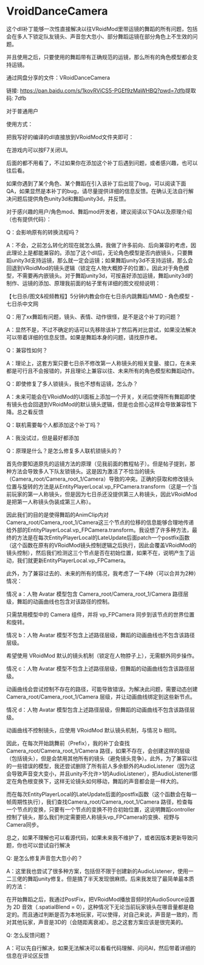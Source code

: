 # VroidDanceCamera

这个dll补丁能够一次性直接解决以往VRoidMod里带运镜的舞蹈的所有问题，包括会在多人下锁定队友镜头、声音忽大忽小、部分舞蹈运镜在部分角色上不生效的问题。

并且使用之后，只要使用的舞蹈带有正确规范的运镜，那么所有的角色模型都会支持运镜。



通过网盘分享的文件：VRoidDanceCamera

链接: https://pan.baidu.com/s/1kovRViCS5-PGEf9zMaWHBQ?pwd=7dfb​ 提取码: 7dfb



对于普通用户

使用方式：

把我写好的编译的dll直接放到VRoidMod文件夹即可：



在游戏内可以按F7关闭UI。



后面的都不用看了，不过如果你在添加这个补丁后遇到问题，或者感兴趣，也可以往后看。



如果你遇到了某个角色、某个舞蹈在引入该补丁后出现了bug，可以阅读下面QA，如果显然是本补丁的bug，请尽量提供详细的信息反馈。在确认无法自行解决问题后提供角色unity3d和舞蹈unity3d，并反馈。



对于感兴趣的用户/角色mod、舞蹈mod开发者，建议阅读以下QA以及原理介绍（也有提供代码）：

Q：会影响原有的转换流程吗？

A：不会，之前怎么转化的现在就怎么搞，我做了许多前向、后向兼容的考虑，因此理论上是都能兼容的。添加了这个dll后，无论角色模型是否内嵌镜头，只要舞蹈unity3d支持运镜，那么就一定会运镜；如果舞蹈unity3d不支持运镜，那么会回退到VRoidMod的镜头逻辑（锁定在人物大概脖子的位置）。因此对于角色模型，不需要再内嵌镜头。对于舞蹈unity3d，可按喜好添加运镜，舞蹈unity3d的制作、运镜的添加、原理我前面的帖子里有详细的图文视频说明：

【七日杀/图文&视频教程】5分钟内教会你在七日杀内跳舞蹈/MMD - 角色模型 - 七日杀中文网



Q：用了xx舞蹈有问题，镜头、表情、动作很怪，是不是这个补丁的问题？

A：显然不是，不过不确定的话可以先移除该补丁然后再对比尝试，如果没法解决可以带着详细的信息反馈。如果是舞蹈本身的问题，请找原作者。



Q：兼容性如何？

A：理论上，这套方案只要七日杀不修改第一人称镜头的相关变量、接口，在未来都是可行且不会报错的，并且理论上兼容以往、未来所有的角色模型和舞蹈动作。



Q：即使修复了多人锁镜头，我也不想有运镜，怎么办？

A：未来可能会在VRoidMod的UI面板上添加一个开关，关闭后使得所有舞蹈即使有镜头也会回退到VRoidMod的默认镜头逻辑，但是也会担心这样会导致兼容性下降。总之看反馈



Q：联机需要每个人都添加这个补丁吗？

A：我没试过，但是最好都添加



Q：原理是什么？是怎么修复多人联机锁镜头的？

首先你要知道原先的运镜方法的原理（见我前面的教程帖子）。但是帖子提到，那种方法会导致多人下队友锁镜头。这是因为激活了不恰当的镜头（Camera_root/Camera_root_1/Camera）导致的冲突。正确的获取和修改镜头位置与旋转的方法是从EntityPlayerLocal.vp_FPCamera.transform（这是一个当前玩家的第一人称镜头，但是因为七日杀还没提供第三人称镜头，因此VRoidMod是把第一人称镜头伪装成第三人称）。



因此我们的目的是使得舞蹈的AnimClip内对Camera_root/Camera_root_1/Camera这三个节点的位移的信息能够合理地传递给外部的EntityPlayerLocal.vp_FPCamera.transform。我设想了许多种方法，最终的方法是在每次EntityPlayerLocal的LateUpdate后面patch一个postfix函数（这个函数在原有的VRoidMod镜头控制逻辑之后执行，因此会覆盖VRoidMod的镜头控制），然后我们检测这三个节点是否在初始位置，如果不在，说明产生了运动，我们就更新EntityPlayerLocal.vp_FPCamera。



此外，为了兼容过去的、未来的所有的情况，我考虑了一下4种（可以合并为2种）情况：

情况 a：人物 Avatar 模型包含 Camera_root/Camera_root_1/Camera 路径层级，舞蹈的动画曲线也包含对该路径的控制。

只需禁用模型中的 Camera 组件，并将 vp_FPCamera 同步到该节点的世界位置和旋转。

情况 b：人物 Avatar 模型不包含上述路径层级，舞蹈的动画曲线也不包含该路径层级。

希望使用 VRoidMod 默认的镜头机制（锁定在人物脖子上），无需额外同步操作。

情况 c：人物 Avatar 模型不包含上述路径层级，但舞蹈的动画曲线包含该路径层级。

动画曲线会尝试控制不存在的路径，可能导致错误。为解决此问题，需要动态创建 Camera_root/Camera_root_1/Camera 层级，并让动画曲线绑定到这些新节点。

情况 d：人物 Avatar 模型包含上述路径层级，但舞蹈的动画曲线不包含该路径层级。

动画曲线不控制镜头，应使用 VRoidMod 默认镜头机制，与情况 b 相同。



因此，在每次开始跳舞前（Prefix），我的补丁会查找 Camera_root/Camera_root_1/Camera 路径，如果不存在，会创建这样的层级（包括镜头），但是会禁用其他所有的镜头（避免镜头竞争）。此外，为了兼容以往的一些错误的模型，我还尝试删除了所有前人多余额外的AudioListener（因为这会导致声音变大变小，并且unity不允许>1的AudioListener），把AudioListener绑定在角色根变换下，这样无论镜头如何移动，舞蹈的声音都会是一样大的。



而在每次EntityPlayerLocal的LateUpdate后面的postfix函数（这个函数会在每一帧周期性执行），我们查找Camera_root/Camera_root_1/Camera 路径，检查每一个节点的变换，只要有一个节点的变换不符合初始位置，这说明舞蹈controller控制了镜头，那么我们判定需要把人称镜头vp_FPCamera的变换、视野与Camera同步。



总之，如果不理解也可以看源代码，如果未来我不维护了，或者因版本更新导致问题，你也可以尝试自行解决


Q: 是怎么修复声音忽大忽小的？

A：这里我也尝试了很多种方案，包括但不限于创建新的AudioListener，使用一二三佬的舞蹈unity修复。但是搞了半天发现很麻烦。后来我发现了最简单最本质的方法：

在开始舞蹈之后，我通过PostFix，把VRoidMod播放音频时的AudioSource设置为 2D 音效（.spatialBlend = 0），这种情况下无论当前玩家镜头在哪音量都是稳定的。而且通过判断是否为本地玩家，可以使得，对自己来说，声音是一致的，而对其他玩家，声音是3D的（会随距离衰减）。总之这套方案应该是很完美的。



Q: 怎么反馈问题？

A：可以先自行解决，如果无法解决可以看看代码理解、问问AI，然后带着详细的信息在评论区反馈



